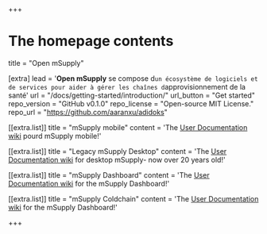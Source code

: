 +++
# The homepage contents
title = "Open mSupply"

[extra]
lead = '<b>Open mSupply</b> se compose d`un écosystème de logiciels et de services pour aider à gérer les chaînes d`approvisionnement de la santé'
url = "/docs/getting-started/introduction/"
url_button = "Get started"
repo_version = "GitHub v0.1.0"
repo_license = "Open-source MIT License."
repo_url = "https://github.com/aaranxu/adidoks"


[[extra.list]]
title = "mSupply mobile"
content = 'The <a href="https://docs.msupply.foundation/fr:mobile">User Documentation wiki</a> pourd mSupply mobile!'

[[extra.list]]
title = "Legacy mSupply Desktop"
content = 'The <a href="https://docs.msupply.org.nz/">User Documentation wiki</a> for desktop mSupply- now over 20 years old!'

[[extra.list]]
title = "mSupply Dashboard"
content = 'The <a href="https://docs.msupply.org.nz/">User Documentation wiki</a> for the mSupply Dashboard!'


[[extra.list]]
title = "mSupply Coldchain"
content = 'The <a href="https://docs.msupply.org.nz/">User Documentation wiki</a> for the mSupply Dashboard!'

+++